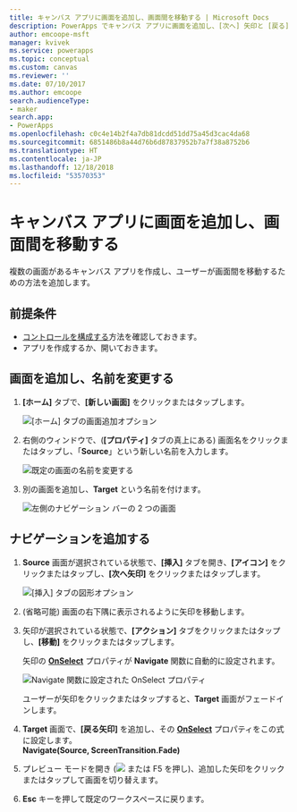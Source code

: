 ```yaml
---
title: キャンバス アプリに画面を追加し、画面間を移動する | Microsoft Docs
description: PowerApps でキャンバス アプリに画面を追加し、[次へ] 矢印と [戻る] 矢印を使用して画面間を移動する
author: emcoope-msft
manager: kvivek
ms.service: powerapps
ms.topic: conceptual
ms.custom: canvas
ms.reviewer: ''
ms.date: 07/10/2017
ms.author: emcoope
search.audienceType:
- maker
search.app:
- PowerApps
ms.openlocfilehash: c0c4e14b2f4a7db81dcdd51dd75a45d3cac4da68
ms.sourcegitcommit: 6851486b8a44d76b6d87837952b7a7f38a8752b6
ms.translationtype: HT
ms.contentlocale: ja-JP
ms.lasthandoff: 12/18/2018
ms.locfileid: "53570353"
---
```

# <a name="add-a-screen-to-a-canvas-app-and-navigate-between-screens"></a>キャンバス アプリに画面を追加し、画面間を移動する

複数の画面があるキャンバス アプリを作成し、ユーザーが画面間を移動するための方法を追加します。

## <a name="prerequisites"></a>前提条件

* [コントロールを構成する](add-configure-controls.md)方法を確認しておきます。
* アプリを作成するか、開いておきます。

## <a name="add-and-rename-a-screen"></a>画面を追加し、名前を変更する

1. **[ホーム]** タブで、**[新しい画面]** をクリックまたはタップします。

    ![[ホーム] タブの画面追加オプション](./media/add-screen-context-variables/add-screen.png)

2. 右側のウィンドウで、(**[プロパティ]** タブの真上にある) 画面名をクリックまたはタップし、「**Source**」という新しい名前を入力します。

    ![既定の画面の名前を変更する](./media/add-screen-context-variables/name-source-screen.png)

3. 別の画面を追加し、**Target** という名前を付けます。

    ![左側のナビゲーション バーの 2 つの画面](./media/add-screen-context-variables/two-screens-in-nav.png)

## <a name="add-navigation"></a>ナビゲーションを追加する
1. **Source** 画面が選択されている状態で、**[挿入]** タブを開き、**[アイコン]** をクリックまたはタップし、**[次へ矢印]** をクリックまたはタップします。  

    ![[挿入] タブの図形オプション](./media/add-screen-context-variables/add-next-arrow.png)

2. (省略可能) 画面の右下隅に表示されるように矢印を移動します。

3. 矢印が選択されている状態で、**[アクション]** タブをクリックまたはタップし、**[移動]** をクリックまたはタップします。

    矢印の **[OnSelect](controls/properties-core.md)** プロパティが **Navigate** 関数に自動的に設定されます。  

    ![Navigate 関数に設定された OnSelect プロパティ](./media/add-screen-context-variables/onselect-default.png)

    ユーザーが矢印をクリックまたはタップすると、**Target** 画面がフェードインします。

4. **Target** 画面で、**[戻る矢印]** を追加し、その **[OnSelect](controls/properties-core.md)** プロパティをこの式に設定します。
   <br>**Navigate(Source, ScreenTransition.Fade)**

5. プレビュー モードを開き (![](./media/add-screen-context-variables/preview.png) または F5 を押し)、追加した矢印をクリックまたはタップして画面を切り替えます。

6. **Esc** キーを押して既定のワークスペースに戻ります。
